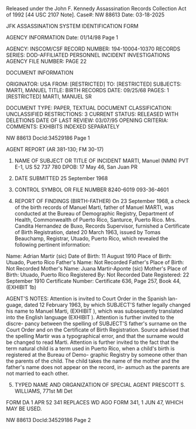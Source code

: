 Released under the John F. Kennedy
Assassination Records Collection Act of
1992 [44 USC 2107 Note]. Case#: NW 88613
Date: 03-18-2025

JFK ASSASSINATION SYSTEM
IDENTIFICATION FORM

AGENCY INFORMATION
Date: 01/14/98
Page 1

AGENCY: INSCOM/CSF
RECORD NUMBER: 194-10004-10370
RECORDS SERIES: DOD-AFFILIATED PERSONNEL INCIDENT INVESTIGATIONS
AGENCY FILE NUMBER: PAGE 22

DOCUMENT INFORMATION

ORIGINATOR: USA
FROM: [RESTRICTED]
TO: [RESTRICTED]
SUBJECTS: MARTI, MANUEL
TITLE: BIRTH RECORDS
DATE: 09/25/68
PAGES: 1
[RESTRICTED]
MARTI, MANUEL SR

DOCUMENT TYPE: PAPER, TEXTUAL DOCUMENT
CLASSIFICATION: UNCLASSIFIED
RESTRICTIONS: 3
CURRENT STATUS: RELEASED WITH DELETIONS
DATE OF LAST REVIEW: 03/07/95
OPENING CRITERIA:
COMMENTS: EXHIBITS INDEXED SEPARATELY

NW 88613 DocId:34529186 Page 1

AGENT REPORT
(AR 381-130; FM 30-17)

1. NAME OF SUBJECT OR TITLE OF INCIDENT
MARTI, Manuel (NMN)
PVT E-1, US 52 737 780
DPOB: 17 May 46, San Juan PR

2. DATE SUBMITTED
25 September 1968

3. CONTROL SYMBOL OR FILE NUMBER
8240-6019
093-36-4601

4. REPORT OF FINDINGS
(BIRTH-FATHER) On 23 September 1968, a check of the birth records of Manuel
Marti, father of Manuel MARTI, was conducted at the Bureau of Demographic Registry,
Department of Health, Commonwealth of Puerto Rico, Santurce, Puerto Rico. Mrs.
Candita Hernandez de Buxo, Records Supervisor, furnished a Certificate of Birth
Registration, dated 20 March 1963, issued by Tomas Beauchamp, Registrar, Utuado,
Puerto Rico, which revealed the following pertinent information:

Name: Adrian Martir (sic)
Date of Birth: 11 August 1910
Place of Birth: Utuado, Puerto Rico
Father's Name: Not Recorded
Father's Place of Birth: Not Recorded
Mother's Name: Juana Martir-Aponte (sic)
Mother's Place of Birth: Utuado, Puerto Rico
Registered By: Not Recorded
Date Registered: 22 September 1910
Certificate Number: Certificate 636, Page 257, Book 44,
(EXHIBIT 1b)

AGENT'S NOTES: Attention is invited to Court Order in the Spanish lan-
guage, dated 12 February 1963, by which SUBJECT'S father legally changed his name
to Manuel Marti, (EXHIBIT ), which was subsequently translated into the
English language (EXHIBIT ). Attention is further invited to the discre-
pancy between the spelling of SUBJECT'S father's surname on the Court Order and
on the Certificate of Birth Registration. Source advised that the spelling Martir
was a typographical error, and that the surname would be changed to read Marti.
Attention is further invited to the fact that the term natural child is a term
used in Puerto Rico, when a child's birth is registered at the Bureau of Demo-
graphic Registry by someone other than the parents of the child. The child takes
the name of the mother and the father's name does not appear on the record, in-
asmuch as the parents are not married to each other.

5. TYPED NAME AND ORGANIZATION OF SPECIAL AGENT
PRESCOTT S. WILLIAMS, 771st MI Det

FORM
DA 1 APR 52 341 REPLACES WD AGO FORM 341, 1 JUN 47, WHICH MAY BE USED.

NW 88613 DocId:34529186 Page 2
